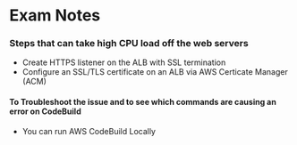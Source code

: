 # Exam Notes

### Steps that can take high CPU load off the web servers
  * Create HTTPS listener on the ALB with SSL termination
  * Configure an SSL/TLS certificate on an ALB via AWS Certicate Manager (ACM)


#### To Troubleshoot the issue and to see which commands are causing an error on CodeBuild 
  * You can run AWS CodeBuild Locally 
